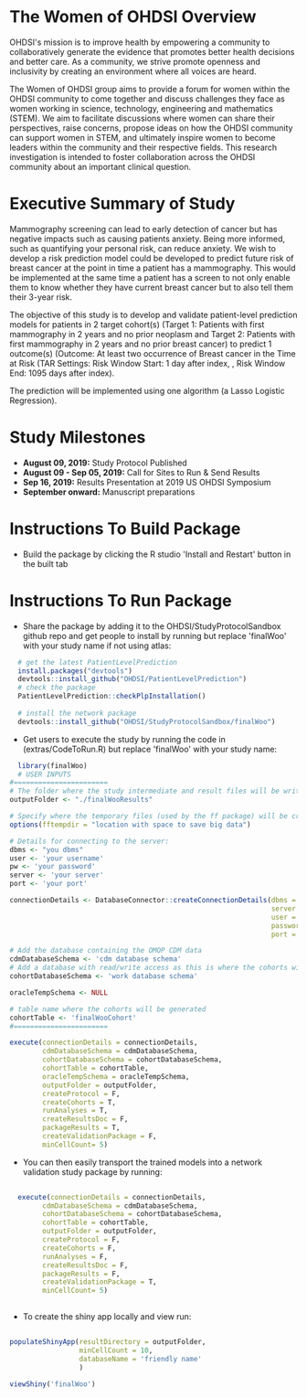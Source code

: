 The Women of OHDSI Overview
========================================================

OHDSI's mission is to improve health by empowering a community to collaboratively generate the evidence that promotes better health decisions and better care. As a community, we strive promote openness and inclusivity by creating an environment where all voices are heard.

The Women of OHDSI group aims to provide a forum for women within the OHDSI community to come together and discuss challenges they face as women working in science, technology, engineering and mathematics (STEM). We aim to facilitate discussions where women can share their perspectives, raise concerns, propose ideas on how the OHDSI community can support women in STEM, and ultimately inspire women to become leaders within the community and their respective fields. This research investigation is intended to foster collaboration across the OHDSI community about an important clinical question. 

Executive Summary of Study
========================================================

Mammography screening can lead to early detection of cancer but has negative impacts such as causing patients anxiety. Being more informed, such as quantifying your personal risk, can reduce anxiety.  We wish to develop a risk prediction model could be developed to predict future risk of breast cancer at the point in time a patient has a mammography.  This would be implemented at the same time a patient has a screen to not only enable them to know whether they have current breast cancer but to also tell them their 3-year risk.

The objective of this study is to develop and validate patient-level prediction models for patients in 2 target cohort(s) (Target 1: Patients with first mammography in 2 years and no prior neoplasm and Target 2: Patients with first mammography in 2 years and no prior breast cancer) to predict 1 outcome(s) (Outcome: At least two occurrence of Breast cancer in the Time at Risk (TAR Settings: Risk Window Start:  1 day after index, , Risk Window End:  1095 days after index).

The prediction will be implemented using one algorithm (a Lasso Logistic Regression).

Study Milestones
========================================================
- **August 09, 2019:** Study Protocol Published
- **August 09 - Sep 05, 2019:** Call for Sites to Run & Send Results
- **Sep 16, 2019:** Results Presentation at 2019 US OHDSI Symposium
- **September onward:** Manuscript preparations

Instructions To Build Package
===================

- Build the package by clicking the R studio 'Install and Restart' button in the built tab 

Instructions To Run Package
===================

- Share the package by adding it to the OHDSI/StudyProtocolSandbox github repo and get people to install by running but replace 'finalWoo' with your study name if not using atlas:
```r
  # get the latest PatientLevelPrediction
  install.packages("devtools")
  devtools::install_github("OHDSI/PatientLevelPrediction")
  # check the package
  PatientLevelPrediction::checkPlpInstallation()
  
  # install the network package
  devtools::install_github("OHDSI/StudyProtocolSandbox/finalWoo")
```

- Get users to execute the study by running the code in (extras/CodeToRun.R) but replace 'finalWoo' with your study name:
```r
  library(finalWoo)
  # USER INPUTS
#=======================
# The folder where the study intermediate and result files will be written:
outputFolder <- "./finalWooResults"

# Specify where the temporary files (used by the ff package) will be created:
options(fftempdir = "location with space to save big data")

# Details for connecting to the server:
dbms <- "you dbms"
user <- 'your username'
pw <- 'your password'
server <- 'your server'
port <- 'your port'

connectionDetails <- DatabaseConnector::createConnectionDetails(dbms = dbms,
                                                                server = server,
                                                                user = user,
                                                                password = pw,
                                                                port = port)

# Add the database containing the OMOP CDM data
cdmDatabaseSchema <- 'cdm database schema'
# Add a database with read/write access as this is where the cohorts will be generated
cohortDatabaseSchema <- 'work database schema'

oracleTempSchema <- NULL

# table name where the cohorts will be generated
cohortTable <- 'finalWooCohort'
#=======================

execute(connectionDetails = connectionDetails,
        cdmDatabaseSchema = cdmDatabaseSchema,
        cohortDatabaseSchema = cohortDatabaseSchema,
        cohortTable = cohortTable,
        oracleTempSchema = oracleTempSchema,
        outputFolder = outputFolder,
        createProtocol = F,
        createCohorts = T,
        runAnalyses = T,
        createResultsDoc = F,
        packageResults = T,
        createValidationPackage = F,
        minCellCount= 5)
```
- You can then easily transport the trained models into a network validation study package by running:
```r
  
  execute(connectionDetails = connectionDetails,
        cdmDatabaseSchema = cdmDatabaseSchema,
        cohortDatabaseSchema = cohortDatabaseSchema,
        cohortTable = cohortTable,
        outputFolder = outputFolder,
        createProtocol = F,
        createCohorts = F,
        runAnalyses = F,
        createResultsDoc = F,
        packageResults = F,
        createValidationPackage = T,
        minCellCount= 5)
  

```

- To create the shiny app locally and view run:
```r
  
populateShinyApp(resultDirectory = outputFolder,
                 minCellCount = 10, 
                 databaseName = 'friendly name'
                 ) 
        
viewShiny('finalWoo')
  

```
